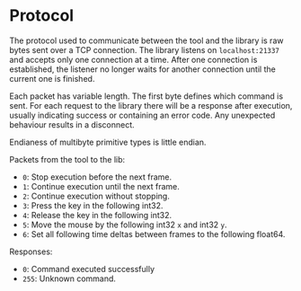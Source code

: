 # Protocol

The protocol used to communicate between the tool and the library is raw bytes
  sent over a TCP connection.
The library listens on `localhost:21337` and accepts only one connection at a
  time.
After one connection is established, the listener no longer waits for another
  connection until the current one is finished.
  
Each packet has variable length.
The first byte defines which command is sent.
For each request to the library there will be a response after execution,
  usually indicating success or containing an error code.
Any unexpected behaviour results in a disconnect.

Endianess of multibyte primitive types is little endian.

Packets from the tool to the lib:

* `0`: Stop execution before the next frame.
* `1`: Continue execution until the next frame.
* `2`: Continue execution without stopping.
* `3`: Press the key in the following int32.
* `4`: Release the key in the following int32.
* `5`: Move the mouse by the following int32 `x` and int32 `y`.
* `6`: Set all following time deltas between frames to the following float64.

Responses:
* `0`: Command executed successfully
* `255`: Unknown command.
